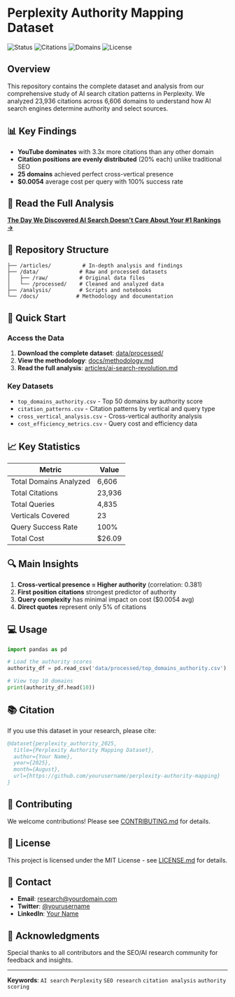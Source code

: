 # Perplexity Authority Mapping Dataset

![Status](https://img.shields.io/badge/Research-August%202025-blue)
![Citations](https://img.shields.io/badge/Citations%20Analyzed-23%2C936-green)
![Domains](https://img.shields.io/badge/Domains%20Studied-6%2C606-orange)
![License](https://img.shields.io/badge/License-MIT-yellow)

## Overview

This repository contains the complete dataset and analysis from our comprehensive study of AI search citation patterns in Perplexity. We analyzed 23,936 citations across 6,606 domains to understand how AI search engines determine authority and select sources.

## 📊 Key Findings

- **YouTube dominates** with 3.3x more citations than any other domain
- **Citation positions are evenly distributed** (20% each) unlike traditional SEO
- **25 domains** achieved perfect cross-vertical presence
- **$0.0054** average cost per query with 100% success rate

## 📖 Read the Full Analysis

**[The Day We Discovered AI Search Doesn't Care About Your #1 Rankings →](articles/ai-search-revolution.md)**

## 📁 Repository Structure

```
├── /articles/          # In-depth analysis and findings
├── /data/             # Raw and processed datasets
│   ├── /raw/          # Original data files
│   └── /processed/    # Cleaned and analyzed data
├── /analysis/         # Scripts and notebooks
└── /docs/            # Methodology and documentation
```

## 🚀 Quick Start

### Access the Data

1. **Download the complete dataset**: [data/processed/](data/processed/)
2. **View the methodology**: [docs/methodology.md](docs/methodology.md)
3. **Read the full analysis**: [articles/ai-search-revolution.md](articles/ai-search-revolution.md)

### Key Datasets

- `top_domains_authority.csv` - Top 50 domains by authority score
- `citation_patterns.csv` - Citation patterns by vertical and query type
- `cross_vertical_analysis.csv` - Cross-vertical authority analysis
- `cost_efficiency_metrics.csv` - Query cost and efficiency data

## 📈 Key Statistics

| Metric | Value |
|--------|-------|
| Total Domains Analyzed | 6,606 |
| Total Citations | 23,936 |
| Total Queries | 4,835 |
| Verticals Covered | 23 |
| Query Success Rate | 100% |
| Total Cost | $26.09 |

## 🔍 Main Insights

1. **Cross-vertical presence = Higher authority** (correlation: 0.381)
2. **First position citations** strongest predictor of authority
3. **Query complexity** has minimal impact on cost ($0.0054 avg)
4. **Direct quotes** represent only 5% of citations

## 💻 Usage

```python
import pandas as pd

# Load the authority scores
authority_df = pd.read_csv('data/processed/top_domains_authority.csv')

# View top 10 domains
print(authority_df.head(10))
```

## 📚 Citation

If you use this dataset in your research, please cite:

```bibtex
@dataset{perplexity_authority_2025,
  title={Perplexity Authority Mapping Dataset},
  author={Your Name},
  year={2025},
  month={August},
  url={https://github.com/yourusername/perplexity-authority-mapping}
}
```

## 🤝 Contributing

We welcome contributions! Please see [CONTRIBUTING.md](CONTRIBUTING.md) for details.

## 📄 License

This project is licensed under the MIT License - see [LICENSE.md](LICENSE.md) for details.

## 📧 Contact

- **Email**: research@yourdomain.com
- **Twitter**: [@yourusername](https://twitter.com/yourusername)
- **LinkedIn**: [Your Name](https://linkedin.com/in/yourusername)

## 🙏 Acknowledgments

Special thanks to all contributors and the SEO/AI research community for feedback and insights.

---

**Keywords**: `AI search` `Perplexity` `SEO research` `citation analysis` `authority scoring`
